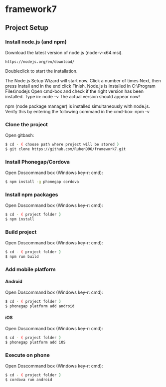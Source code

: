 # framework7
## Project Setup
### Install node.js (and npm)

Download the latest version of node.js (node-v<actual version>-x64.msi).

	https://nodejs.org/en/download/

Doubleclick to start the installation. 

The Node.js Setup Wizard will start now.
Click a number of times Next, then press Install and in the end click Finish.
Node.js is installed in C:\Program Files\nodejs
Open cmd-box and check if the right version has been installed. Type in: node –v 
The actual version should appear now!

npm (node package manager) is installed simultaneously with node.js.
Verify this by entering the following command in the cmd-box: npm -v
### Clone the project
Open gitbash:
```sh
$ cd - ( choose path where project will be stored )
$ git clone https://github.com/RubenD96/framework7.git
```
### Install Phonegap/Cordova
Open Doscommand box (Windows key-r: cmd):
```sh
$ npm install -g phonegap cordova
```
### Install npm packages
Open Doscommand box (Windows key-r: cmd):
```sh
$ cd - ( project folder )
$ npm install
```
### Build project
Open Doscommand box (Windows key-r: cmd):
```sh
$ cd - ( project folder )
$ npm run build
```
### Add mobile platform
#### Android
Open Doscommand box (Windows key-r: cmd):
```sh
$ cd - ( project folder )
$ phonegap platform add android
```
#### iOS
Open Doscommand box (Windows key-r: cmd):
```sh
$ cd - ( project folder )
$ phonegap platform add iOS
```
### Execute on phone
Open Doscommand box (Windows key-r: cmd):
```sh
$ cd - ( project folder )
$ cordova run android
```

